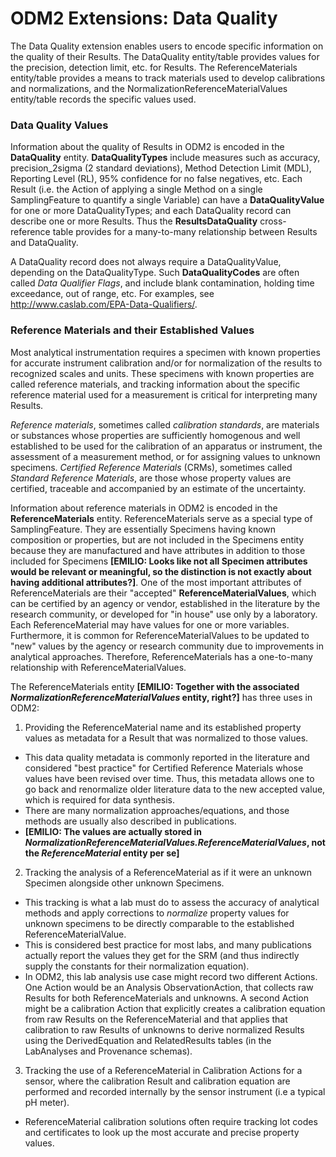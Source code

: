 ODM2 Extensions:  Data Quality
==============================
The Data Quality extension enables users to encode specific information on the quality of their Results.  The DataQuality entity/table provides values for the precision, detection limit, etc. for Results.  The ReferenceMaterials entity/table provides a means to track materials used to develop calibrations and normalizations, and the NormalizationReferenceMaterialValues entity/table records the specific values used.

### Data Quality Values

Information about the quality of Results in ODM2 is encoded in the **DataQuality** entity. **DataQualityTypes** include measures such as accuracy, precision_2sigma (2 standard deviations), Method Detection Limit (MDL), Reporting Level (RL), 95% confidence for no false negatives, etc.  Each Result (i.e. the Action of applying a single Method on a single SamplingFeature to quantify a single Variable) can have a **DataQualityValue** for one or more DataQualityTypes; and each DataQuality record can describe one or more Results.  Thus the **ResultsDataQuality** cross-reference table provides for a many-to-many relationship between Results and DataQuality.  

A DataQuality record does not always require a DataQualityValue, depending on the DataQualityType.  Such **DataQualityCodes** are often called *Data Qualifier Flags*, and include blank contamination, holding time exceedance, out of range, etc.  For examples, see http://www.caslab.com/EPA-Data-Qualifiers/.

### Reference Materials and their Established Values

Most analytical instrumentation requires a specimen with known properties for accurate instrument calibration and/or for normalization of the results to recognized scales and units. These specimens with known properties are called reference materials, and tracking information about the specific reference material used for a measurement is critical for interpreting many Results.  

*Reference materials*, sometimes called *calibration standards*, are materials or substances whose properties are sufficiently homogenous and well established to be used for the calibration of an apparatus or instrument, the assessment of a measurement method, or for assigning values to unknown specimens. *Certified Reference Materials* (CRMs), sometimes called *Standard Reference Materials*, are those whose property values are certified, traceable and accompanied by an estimate of the uncertainty.

Information about reference materials in ODM2 is encoded in the **ReferenceMaterials** entity. ReferenceMaterials serve as a special type of SamplingFeature. They are essentially Specimens having known composition or properties, but are not included in the Specimens entity because they are manufactured and have attributes in addition to those included for Specimens **[EMILIO: Looks like not all Specimen attributes would be relevant or meaningful, so the distinction is not exactly about having additional attributes?]**.  One of the most important attributes of ReferenceMaterials are their "accepted" **ReferenceMaterialValues**, which can be certified by an agency or vendor, established in the literature by the research community, or developed for "in house" use only by a laboratory. Each ReferenceMaterial may have values for one or more variables.  Furthermore, it is common for ReferenceMaterialValues to be updated to "new" values by the agency or research community due to improvements in analytical approaches.  Therefore, ReferenceMaterials has a one-to-many relationship with ReferenceMaterialValues.

The ReferenceMaterials entity **[EMILIO: Together with the associated _NormalizationReferenceMaterialValues_ entity, right?]** has three uses in ODM2:

1. Providing the ReferenceMaterial name and its established property values as metadata for a Result that was normalized to those values. 
  * This data quality metadata is commonly reported in the literature and considered "best practice" for Certified Reference Materials whose values have been revised over time. Thus, this metadata allows one to go back and renormalize older literature data to the new accepted value, which is required for data synthesis.
  * There are many normalization approaches/equations, and those methods are usually also described in publications.
  * **[EMILIO: The values are actually stored in _NormalizationReferenceMaterialValues.ReferenceMaterialValues_, not the _ReferenceMaterial_ entity per se]**
2. Tracking the analysis of a ReferenceMaterial as if it were an unknown Specimen alongside other unknown Specimens. 
  * This tracking is what a lab must do to assess the accuracy of analytical methods and apply corrections to *normalize* property values for unknown specimens to be directly comparable to the established ReferenceMaterialValue. 
  * This is considered best practice for most labs, and many publications actually report the values they get for the SRM (and thus indirectly supply the constants for their normalization equation).
  * In ODM2, this lab analysis use case might record two different Actions. One Action would be an Analysis ObservationAction, that collects raw Results for both ReferenceMaterials and unknowns. A second Action might be a calibration Action that explicitly creates a calibration equation from raw Results on the ReferenceMaterial and that applies that calibration to raw Results of unknowns to derive normalized Results using the DerivedEquation and RelatedResults tables (in the LabAnalyses and Provenance schemas).
3. Tracking the use of a ReferenceMaterial in Calibration Actions for a sensor, where the calibration Result and calibration equation are performed and recorded internally by the sensor instrument (i.e a typical pH meter).
  * ReferenceMaterial calibration solutions often require tracking lot codes and certificates to look up the most accurate and precise property values. 




